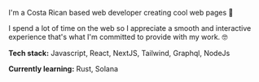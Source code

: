 I'm a Costa Rican based web developer creating cool web pages 🌈

I spend a lot of time on the web so I appreciate a smooth and interactive experience that's what I'm committed to provide with my work. 🤓

**Tech stack:️** Javascript, React, NextJS, Tailwind, Graphql, NodeJs

**Currently learning:** Rust, Solana
